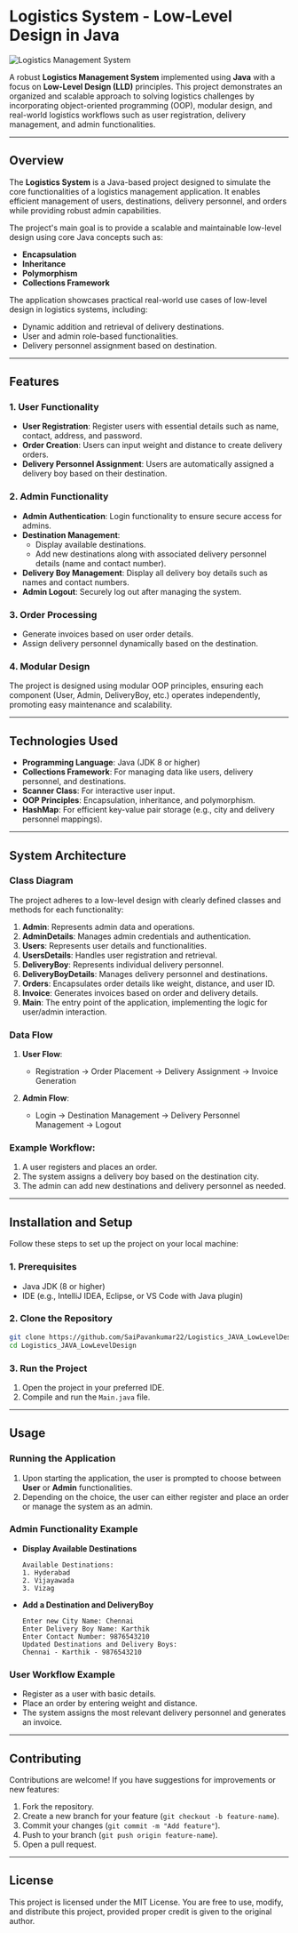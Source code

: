 # Logistics System - Low-Level Design in Java  

![Logistics Management System](https://via.placeholder.com/800x300)  

A robust **Logistics Management System** implemented using **Java** with a focus on **Low-Level Design (LLD)** principles. This project demonstrates an organized and scalable approach to solving logistics challenges by incorporating object-oriented programming (OOP), modular design, and real-world logistics workflows such as user registration, delivery management, and admin functionalities.

---


## **Overview**
The **Logistics System** is a Java-based project designed to simulate the core functionalities of a logistics management application. It enables efficient management of users, destinations, delivery personnel, and orders while providing robust admin capabilities.  

The project's main goal is to provide a scalable and maintainable low-level design using core Java concepts such as:
- **Encapsulation**
- **Inheritance**
- **Polymorphism**
- **Collections Framework**

The application showcases practical real-world use cases of low-level design in logistics systems, including:
- Dynamic addition and retrieval of delivery destinations.
- User and admin role-based functionalities.
- Delivery personnel assignment based on destination.

---

## **Features**
### **1. User Functionality**  
- **User Registration**: Register users with essential details such as name, contact, address, and password.  
- **Order Creation**: Users can input weight and distance to create delivery orders.  
- **Delivery Personnel Assignment**: Users are automatically assigned a delivery boy based on their destination.  

### **2. Admin Functionality**  
- **Admin Authentication**: Login functionality to ensure secure access for admins.  
- **Destination Management**:  
  - Display available destinations.  
  - Add new destinations along with associated delivery personnel details (name and contact number).  
- **Delivery Boy Management**: Display all delivery boy details such as names and contact numbers.  
- **Admin Logout**: Securely log out after managing the system.  

### **3. Order Processing**  
- Generate invoices based on user order details.  
- Assign delivery personnel dynamically based on the destination.  

### **4. Modular Design**  
The project is designed using modular OOP principles, ensuring each component (User, Admin, DeliveryBoy, etc.) operates independently, promoting easy maintenance and scalability.  

---

## **Technologies Used**
- **Programming Language**: Java (JDK 8 or higher)  
- **Collections Framework**: For managing data like users, delivery personnel, and destinations.  
- **Scanner Class**: For interactive user input.  
- **OOP Principles**: Encapsulation, inheritance, and polymorphism.  
- **HashMap**: For efficient key-value pair storage (e.g., city and delivery personnel mappings).  

---

## **System Architecture**
### **Class Diagram**
The project adheres to a low-level design with clearly defined classes and methods for each functionality:  
1. **Admin**: Represents admin data and operations.  
2. **AdminDetails**: Manages admin credentials and authentication.  
3. **Users**: Represents user details and functionalities.  
4. **UsersDetails**: Handles user registration and retrieval.  
5. **DeliveryBoy**: Represents individual delivery personnel.  
6. **DeliveryBoyDetails**: Manages delivery personnel and destinations.  
7. **Orders**: Encapsulates order details like weight, distance, and user ID.  
8. **Invoice**: Generates invoices based on order and delivery details.  
9. **Main**: The entry point of the application, implementing the logic for user/admin interaction.

### **Data Flow**  
1. **User Flow**:  
   - Registration → Order Placement → Delivery Assignment → Invoice Generation  

2. **Admin Flow**:  
   - Login → Destination Management → Delivery Personnel Management → Logout  

### **Example Workflow**:
1. A user registers and places an order.  
2. The system assigns a delivery boy based on the destination city.  
3. The admin can add new destinations and delivery personnel as needed.  

---

## **Installation and Setup**
Follow these steps to set up the project on your local machine:

### **1. Prerequisites**  
- Java JDK (8 or higher)  
- IDE (e.g., IntelliJ IDEA, Eclipse, or VS Code with Java plugin)  

### **2. Clone the Repository**
```bash
git clone https://github.com/SaiPavankumar22/Logistics_JAVA_LowLevelDesign.git
cd Logistics_JAVA_LowLevelDesign
```

### **3. Run the Project**
1. Open the project in your preferred IDE.  
2. Compile and run the `Main.java` file.  

---

## **Usage**
### **Running the Application**  
1. Upon starting the application, the user is prompted to choose between **User** or **Admin** functionalities.  
2. Depending on the choice, the user can either register and place an order or manage the system as an admin.  

### **Admin Functionality Example**  
- **Display Available Destinations**  
  ```text
  Available Destinations:
  1. Hyderabad
  2. Vijayawada
  3. Vizag
  ```

- **Add a Destination and DeliveryBoy**  
  ```text
  Enter new City Name: Chennai
  Enter Delivery Boy Name: Karthik
  Enter Contact Number: 9876543210
  Updated Destinations and Delivery Boys:
  Chennai - Karthik - 9876543210
  ```

### **User Workflow Example**  
- Register as a user with basic details.  
- Place an order by entering weight and distance.  
- The system assigns the most relevant delivery personnel and generates an invoice.  

---


## **Contributing**
Contributions are welcome! If you have suggestions for improvements or new features:  
1. Fork the repository.  
2. Create a new branch for your feature (`git checkout -b feature-name`).  
3. Commit your changes (`git commit -m "Add feature"`).  
4. Push to your branch (`git push origin feature-name`).  
5. Open a pull request.  

---

## **License**
This project is licensed under the MIT License. You are free to use, modify, and distribute this project, provided proper credit is given to the original author.  

